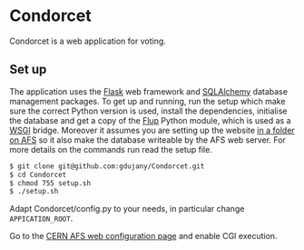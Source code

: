 Condorcet
=========

Condorcet is a web application for voting.

Set up
---

The application uses the [Flask](http://flask.pocoo.org/) web framework and [SQLAlchemy](http://www.sqlalchemy.org/) database management packages.
To get up and running, run the setup  which make sure the correct Python version
is used, install the dependencies, initialise the database and get a copy of the [Flup](http://www.saddi.com/software/flup/)
Python module, which is used as a
[WSGI](http://en.wikipedia.org/wiki/Web_Server_Gateway_Interface) bridge.
Moreover it assumes you are setting up the website
[in a folder on AFS](https://espace2013.cern.ch/webservices-help/websitemanagement/ManagingWebsitesAtCERN/Pages/WebsitecreationandmanagementatCERN.aspx)
so it also make the database writeable by the AFS web server. For more details
on the commands run read the setup file.

```bash
$ git clone git@github.com:gdujany/Condorcet.git
$ cd Condorcet
$ chmod 755 setup.sh
$ ./setup.sh
```

Adapt  Condorcet/config.py to your needs, in particular change `APPICATION_ROOT`.

Go to the [CERN AFS web configuration page](https://webservices.web.cern.ch/webservices/Tools/SiteConfiguration/) and enable CGI execution.

